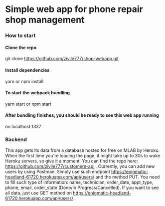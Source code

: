 # Simple web app for phone repair shop management

### How to start

#### Clone the repo
git clone https://github.com/zivile777/shop-webapp.git
#### Install dependencies
yarn or npm install
#### To start the webpack bundling
yarn start or npm start
#### After bundling finishes, you should be ready to see this web app running
on localhost:1337

### Backend

This app gets its data from a database hosted for free on MLAB by Heroku. When the first time you're loading the page, it might take up to 30s to wake Heroku servers, so give it a moment. You can find the repo here: https://github.com/zivile777/customers-api . Currently, you can add new users by using Postman. Simply use such endpoint https://enigmatic-headland-61720.herokuapp.com/api/users/ and the method PUT. You need to fill such type of information: name, technician, order_date, appt_type, phone, email, order_state (Done/In Progress/Cancelled). If you want to see all data, just use GET method on https://enigmatic-headland-61720.herokuapp.com/api/users/ .
